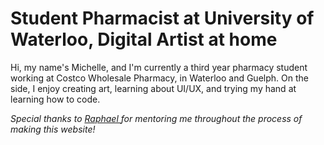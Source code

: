 
# Student Pharmacist at University of Waterloo, Digital Artist at home

Hi, my name's Michelle, and I'm currently a third year pharmacy student working at Costco Wholesale Pharmacy, in Waterloo and Guelph. On the side, I enjoy creating art, learning about UI/UX, and trying my hand at learning how to code.



<i> Special thanks to 
    <a href="https://www.raphaelkoh.me"> Raphael </a> 
for mentoring me throughout the process of making this website!
